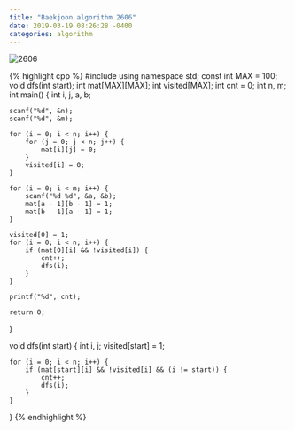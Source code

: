 ```yaml
---
title: "Baekjoon algorithm 2606"
date: 2019-03-19 08:26:28 -0400
categories: algorithm
---
```



![2606](https://user-images.githubusercontent.com/49894861/64417039-50930500-d0d3-11e9-9522-43d946a38b82.png)




{% highlight cpp %}
#include <cstdio>
using namespace std;
const int MAX = 100;
void dfs(int start);
int mat[MAX][MAX];
int visited[MAX];
int cnt = 0;
int n, m;
int main() {
	int i, j, a, b;
	
	scanf("%d", &n);
	scanf("%d", &m);
	
	for (i = 0; i < n; i++) {
		for (j = 0; j < n; j++) {
			mat[i][j] = 0;
		}
		visited[i] = 0;
	}

	for (i = 0; i < m; i++) {
		scanf("%d %d", &a, &b);
		mat[a - 1][b - 1] = 1;
		mat[b - 1][a - 1] = 1;
	}

	visited[0] = 1;
	for (i = 0; i < n; i++) {
		if (mat[0][i] && !visited[i]) {
			cnt++;
			dfs(i);
		}
	}

	printf("%d", cnt);

	return 0;
}

void dfs(int start) {
	int i, j;
	visited[start] = 1;

	for (i = 0; i < n; i++) {
		if (mat[start][i] && !visited[i] && (i != start)) {
			cnt++;
			dfs(i);
		}
	}
}
{% endhighlight %}
